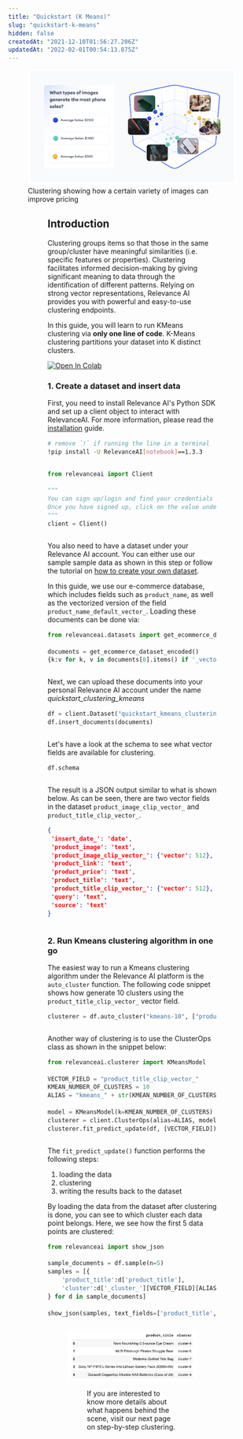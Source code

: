 ```yaml
---
title: "Quickstart (K Means)"
slug: "quickstart-k-means"
hidden: false
createdAt: "2021-12-10T01:56:27.206Z"
updatedAt: "2022-02-01T00:54:13.875Z"
---
```


<figure>
<img src="https://github.com/RelevanceAI/RelevanceAI-readme-docs/blob/v1.3.3/docs_template/CLUSTERING_FEATURES/_assets/RelevanceAI_clustering.png?raw=true"  width="450" alt="Clustering effect on pricing" />
<figcaption>Clustering showing how a certain variety of images can improve pricing</figcaption>
<figure>

## Introduction

Clustering groups items so that those in the same group/cluster have meaningful similarities (i.e. specific features or properties). Clustering facilitates informed decision-making by giving significant meaning to data through the identification of different patterns. Relying on strong vector representations, Relevance AI provides you with powerful and easy-to-use clustering endpoints.

In this guide, you will learn to run KMeans clustering via **only one line of code**. K-Means clustering partitions your dataset into K distinct clusters.

[![Open In Colab](https://colab.research.google.com/assets/colab-badge.svg)](https://colab.research.google.com/github/RelevanceAI/RelevanceAI-readme-docs/blob/v1.3.3/docs/CLUSTERING_FEATURES/clustering/_notebooks/RelevanceAI-ReadMe-Kmeans-Clustering.ipynb)

### 1. Create a dataset and insert data

First, you need to install Relevance AI's Python SDK and set up a client object to interact with RelevanceAI. For more information, please read the [installation](doc:installation) guide.

```bash Bash
# remove `!` if running the line in a terminal
!pip install -U RelevanceAI[notebook]==1.3.3
```
```bash
```

```python Python (SDK)
from relevanceai import Client

"""
You can sign up/login and find your credentials here: https://cloud.relevance.ai/sdk/api
Once you have signed up, click on the value under `Activation token` and paste it here
"""
client = Client()
```
```python
```

You also need to have a dataset under your Relevance AI account. You can either use our sample sample data as shown in this step or follow the tutorial on [how to create your own dataset](doc:project-and-dataset).

In this guide, we use our e-commerce database, which includes fields such as `product_name`, as well as the vectorized version of the field `product_name_default_vector_`. Loading these documents can be done via:

```python Python (SDK)
from relevanceai.datasets import get_ecommerce_dataset_encoded

documents = get_ecommerce_dataset_encoded()
{k:v for k, v in documents[0].items() if '_vector_' not in k}
```
```python
```

Next, we can upload these documents into your personal Relevance AI account under the name *quickstart_clustering_kmeans*

```python Python (SDK)
df = client.Dataset("quickstart_kmeans_clustering")
df.insert_documents(documents)
```
```python
```

Let's have a look at the schema to see what vector fields are available for clustering.

```python Python (SDK)
df.schema
```
```python
```

The result is a JSON output similar to what is shown below. As can be seen, there are two vector fields in the dataset `product_image_clip_vector_` and `product_title_clip_vector_`.

```json JSON
{
 'insert_date_': 'date',
 'product_image': 'text',
 'product_image_clip_vector_': {'vector': 512},
 'product_link': 'text',
 'product_price': 'text',
 'product_title': 'text',
 'product_title_clip_vector_': {'vector': 512},
 'query': 'text',
 'source': 'text'
}
```
```json
```

### 2. Run Kmeans clustering algorithm in one go
The easiest way to run a Kmeans clustering algorithm under the Relevance AI platform is the `auto_cluster` function. The following code snippet shows how generate 10 clusters using the `product_title_clip_vector_` vector field.

```python Python (SDK)
clusterer = df.auto_cluster("kmeans-10", ["product_title_clip_vector_"])
```
```python
```

Another way of clustering is to use the ClusterOps class as shown in the snippet below:

```python Python (SDK)
from relevanceai.clusterer import KMeansModel

VECTOR_FIELD = "product_title_clip_vector_"
KMEAN_NUMBER_OF_CLUSTERS = 10
ALIAS = "kmeans_" + str(KMEAN_NUMBER_OF_CLUSTERS)

model = KMeansModel(k=KMEAN_NUMBER_OF_CLUSTERS)
clusterer = client.ClusterOps(alias=ALIAS, model=model)
clusterer.fit_predict_update(df, [VECTOR_FIELD])
```
```python
```


The `fit_predict_update()` function performs the following steps:
1. loading the data
2. clustering
3. writing the results back to the dataset

By loading the data from the dataset after clustering is done, you can see to which cluster each data point belongs. Here, we see how the first 5 data points are clustered:

```python Python (SDK)
from relevanceai import show_json

sample_documents = df.sample(n=5)
samples = [{
    'product_title':d['product_title'],
    'cluster':d['_cluster_'][VECTOR_FIELD][ALIAS]
} for d in sample_documents]

show_json(samples, text_fields=['product_title', 'cluster'])
```
```python
```

<figure>
<img src="https://github.com/RelevanceAI/RelevanceAI-readme-docs/blob/v1.3.3/docs_template/CLUSTERING_FEATURES/_assets/RelevanceAI_clustering_quickstart_kmeans_results.png?raw=true"  width="450" alt="Clustering results" />
<figcaption></figcaption>
<figure>

If you are interested to know more details about what happens behind the scene, visit our next page on step-by-step clustering.
